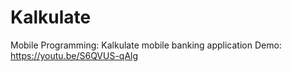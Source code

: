 # Kalkulate
 Mobile Programming: Kalkulate mobile banking application
Demo: https://youtu.be/S6QVUS-qAlg

